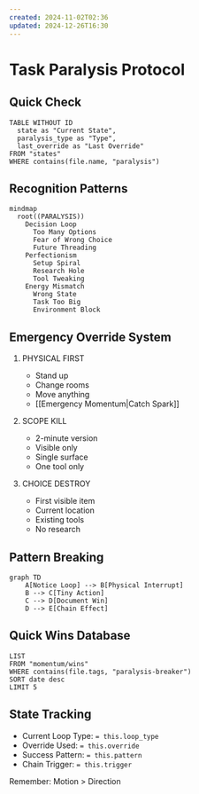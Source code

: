```yaml
---
created: 2024-11-02T02:36
updated: 2024-12-26T16:30
---
```

# Task Paralysis Protocol

## Quick Check
```dataview
TABLE WITHOUT ID
  state as "Current State",
  paralysis_type as "Type",
  last_override as "Last Override"
FROM "states"
WHERE contains(file.name, "paralysis")
```

## Recognition Patterns
```mermaid
mindmap
  root((PARALYSIS))
    Decision Loop
      Too Many Options
      Fear of Wrong Choice
      Future Threading
    Perfectionism
      Setup Spiral
      Research Hole
      Tool Tweaking
    Energy Mismatch
      Wrong State
      Task Too Big
      Environment Block
```

## Emergency Override System
1. PHYSICAL FIRST
   - Stand up
   - Change rooms
   - Move anything
   - [[Emergency Momentum|Catch Spark]]

2. SCOPE KILL
   - 2-minute version
   - Visible only
   - Single surface
   - One tool only

3. CHOICE DESTROY
   - First visible item
   - Current location
   - Existing tools
   - No research

## Pattern Breaking
```mermaid
graph TD
    A[Notice Loop] --> B[Physical Interrupt]
    B --> C[Tiny Action]
    C --> D[Document Win]
    D --> E[Chain Effect]
```

## Quick Wins Database
```dataview
LIST
FROM "momentum/wins"
WHERE contains(file.tags, "paralysis-breaker")
SORT date desc
LIMIT 5
```

## State Tracking
- Current Loop Type: `= this.loop_type`
- Override Used: `= this.override`
- Success Pattern: `= this.pattern`
- Chain Trigger: `= this.trigger`

Remember: Motion > Direction